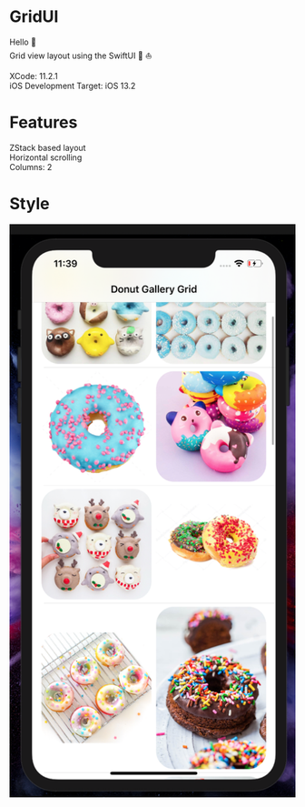 # GridUI 

Hello :wave:   
Grid view layout  using the SwiftUI :iphone: :boat:    

XCode: 11.2.1     
iOS Development Target: iOS 13.2


# Features
ZStack based layout  
Horizontal scrolling  
Columns: 2



# Style
![text](https://github.com/nataliawcislo/GridUI/blob/master/Gird.png)
